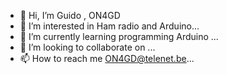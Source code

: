 - 👋 Hi, I’m Guido , ON4GD
- 👀 I’m interested in Ham radio and Arduino...
- 🌱 I’m currently learning programming Arduino ...
- 💞️ I’m looking to collaborate on ...
- 📫 How to reach me ON4GD@telenet.be...

<!---
ON4GD/ON4GD is a ✨ special ✨ repository because its `README.md` (this file) appears on your GitHub profile.
You can click the Preview link to take a look at your changes.
--->
